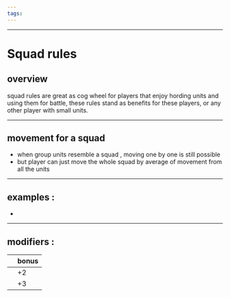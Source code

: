 ```yaml
---
tags:
---
```

---
# Squad rules

## overview 

squad rules are great as cog wheel for players that enjoy hording units and using them for battle, these rules stand as benefits for these players, or any other player with small units.

---
## movement for a squad

- when group units resemble a squad , moving one by one is still possible
- but player can just move the whole squad by average of movement from all the units

---
## examples : 

- 
---

## modifiers :

|     | bonus |
| --- | ----- |
|     | +2    |
|     | +3    |
